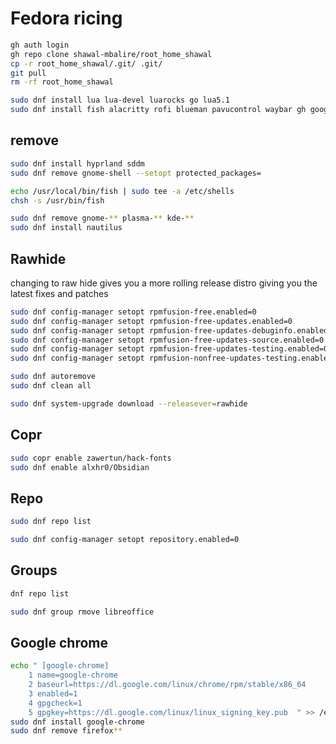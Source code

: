 # Fedora ricing

```sh
gh auth login
gh repo clone shawal-mbalire/root_home_shawal
cp -r root_home_shawal/.git/ .git/
git pull
rm -rf root_home_shawal
```
```sh
sudo dnf install lua lua-devel luarocks go lua5.1
sudo dnf install fish alacritty rofi blueman pavucontrol waybar gh google-chrome nm-applet
```

## remove

```sh
sudo dnf install hyprland sddm
sudo dnf remove gnome-shell --setopt protected_packages=
```

```sh
echo /usr/local/bin/fish | sudo tee -a /etc/shells
chsh -s /usr/bin/fish
```

```sh
sudo dnf remove gnome-** plasma-** kde-**
sudo dnf install nautilus
```

## Rawhide
changing to raw hide gives you a more rolling release distro giving you the latest fixes and patches

```sh
sudo dnf config-manager setopt rpmfusion-free.enabled=0
sudo dnf config-manager setopt rpmfusion-free-updates.enabled=0
sudo dnf config-manager setopt rpmfusion-free-updates-debuginfo.enabled=0
sudo dnf config-manager setopt rpmfusion-free-updates-source.enabled=0
sudo dnf config-manager setopt rpmfusion-free-updates-testing.enabled=0
sudo dnf config-manager setopt rpmfusion-nonfree-updates-testing.enabled=0
```

```sh
sudo dnf autoremove
sudo dnf clean all
```

```sh
sudo dnf system-upgrade download --releasever=rawhide
```

## Copr

```sh
sudo copr enable zawertun/hack-fonts
sudo dnf enable alxhr0/Obsidian
```

## Repo

```sh
sudo dnf repo list
```

```sh
sudo dnf config-manager setopt repository.enabled=0
```

## Groups

```sh
dnf repo list
```

```sh
sudo dnf group rmove libreoffice
```

## Google chrome
```sh
echo " [google-chrome]
    1 name=google-chrome
    2 baseurl=https://dl.google.com/linux/chrome/rpm/stable/x86_64
    3 enabled=1
    4 gpgcheck=1
    5 gpgkey=https://dl.google.com/linux/linux_signing_key.pub  " >> /etc/yum.repos.d/google-chrome.repo
sudo dnf install google-chrome
sudo dnf remove firefox**
```
